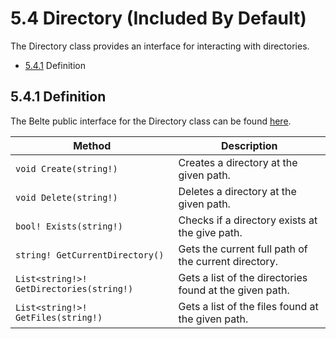 # 5.4 Directory (Included By Default)

The Directory class provides an interface for interacting with directories.

- [5.4.1](#541-definition) Definition

## 5.4.1 Definition

The Belte public interface for the Directory class can be found [here](../../../src/Belte/Standard/IO/Directory.blt).

| Method | Description |
|-|-|
| `void Create(string!)` | Creates a directory at the given path. |
| `void Delete(string!)` | Deletes a directory at the given path. |
| `bool! Exists(string!)` | Checks if a directory exists at the give path. |
| `string! GetCurrentDirectory()` | Gets the current full path of the current directory. |
| `List<string!>! GetDirectories(string!)` | Gets a list of the directories found at the given path. |
| `List<string!>! GetFiles(string!)` | Gets a list of the files found at the given path. |
